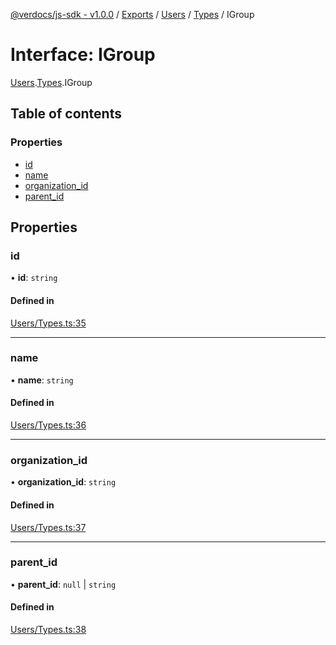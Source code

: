 [@verdocs/js-sdk - v1.0.0](../README.md) / [Exports](../modules.md) / [Users](../modules/Users.md) / [Types](../modules/Users.Types.md) / IGroup

# Interface: IGroup

[Users](../modules/Users.md).[Types](../modules/Users.Types.md).IGroup

## Table of contents

### Properties

- [id](Users.Types.IGroup.md#id)
- [name](Users.Types.IGroup.md#name)
- [organization_id](Users.Types.IGroup.md#organization_id)
- [parent_id](Users.Types.IGroup.md#parent_id)

## Properties

### id

• **id**: `string`

#### Defined in

[Users/Types.ts:35](https://github.com/Verdocs/js-sdk/blob/34c7ea0/src/Users/Types.ts#L35)

___

### name

• **name**: `string`

#### Defined in

[Users/Types.ts:36](https://github.com/Verdocs/js-sdk/blob/34c7ea0/src/Users/Types.ts#L36)

___

### organization\_id

• **organization\_id**: `string`

#### Defined in

[Users/Types.ts:37](https://github.com/Verdocs/js-sdk/blob/34c7ea0/src/Users/Types.ts#L37)

___

### parent\_id

• **parent\_id**: ``null`` \| `string`

#### Defined in

[Users/Types.ts:38](https://github.com/Verdocs/js-sdk/blob/34c7ea0/src/Users/Types.ts#L38)
